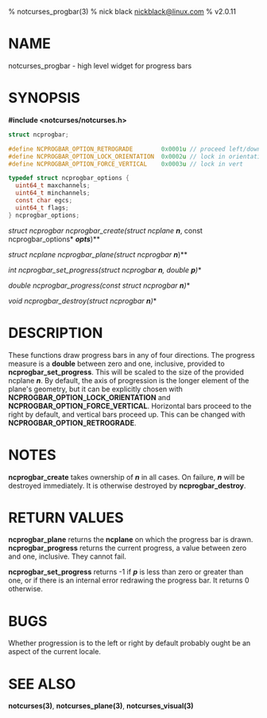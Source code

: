 % notcurses_progbar(3)
% nick black <nickblack@linux.com>
% v2.0.11

# NAME

notcurses_progbar - high level widget for progress bars

# SYNOPSIS

**#include <notcurses/notcurses.h>**

```c
struct ncprogbar;

#define NCPROGBAR_OPTION_RETROGRADE        0x0001u // proceed left/down
#define NCPROGBAR_OPTION_LOCK_ORIENTATION  0x0002u // lock in orientation
#define NCPROGBAR_OPTION_FORCE_VERTICAL    0x0003u // lock in vert

typedef struct ncprogbar_options {
  uint64_t maxchannels;
  uint64_t minchannels;
  const char egcs;
  uint64_t flags;
} ncprogbar_options;
```

**struct ncprogbar* ncprogbar_create(struct ncplane* ***n***, const ncprogbar_options* ***opts***)**

**struct ncplane* ncprogbar_plane(struct ncprogbar* ***n***)**

**int ncprogbar_set_progress(struct ncprogbar* ***n***, double ***p***)**

**double ncprogbar_progress(const struct ncprogbar* ***n***)**

**void ncprogbar_destroy(struct ncprogbar* ***n***)**

# DESCRIPTION

These functions draw progress bars in any of four directions. The progress
measure is a **double** between zero and one, inclusive, provided to
**ncprogbar_set_progress**. This will be scaled to the size of the provided
ncplane ***n***. By default, the axis of progression is the longer element
of the plane's geometry, but it can be explicitly chosen with
**NCPROGBAR_OPTION_LOCK_ORIENTATION** and **NCPROGBAR_OPTION_FORCE_VERTICAL**.
Horizontal bars proceed to the right by default, and vertical bars proceed up.
This can be changed with **NCPROGBAR_OPTION_RETROGRADE**.

# NOTES

**ncprogbar_create** takes ownership of ***n*** in all cases. On failure,
***n*** will be destroyed immediately. It is otherwise destroyed by
**ncprogbar_destroy**.

# RETURN VALUES

**ncprogbar_plane** returns the **ncplane** on which the progress bar is drawn.
**ncprogbar_progress** returns the current progress, a value between zero and
one, inclusive. They cannot fail.

**ncprogbar_set_progress** returns -1 if ***p*** is less than zero or greater
than one, or if there is an internal error redrawing the progress bar. It
returns 0 otherwise.

# BUGS

Whether progression is to the left or right by default probably ought be an
aspect of the current locale.

# SEE ALSO

**notcurses(3)**,
**notcurses_plane(3)**,
**notcurses_visual(3)**
